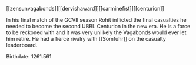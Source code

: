 [[zensunvagabonds]][[dervishaward]][[carminefist]][[centurion]]

In his final match of the GCVII season Rohit inflicted the final casualties he needed to become the second UBBL Centurion in the new era. He is a force to be reckoned with and it was very unlikely the Vagabonds would ever let him retire. He had a fierce rivalry with [[Somfuhr]] on the casualty leaderboard.

Birthdate: 1261.561